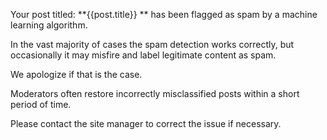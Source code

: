 Your post titled: **{{post.title}} ** has been flagged as spam by a machine learning algorithm.

In the vast majority of cases the spam detection works correctly, but occasionally it may misfire and label legitimate content as spam.

We apologize if that is the case.

Moderators often restore incorrectly misclassified posts within a short period of time.

Please contact the site manager to correct the issue if necessary.
